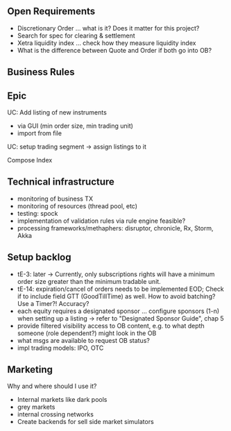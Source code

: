 Open Requirements
-----------------
- Discretionary Order ... what is it? Does it matter for this project?
- Search for spec for clearing & settlement
- Xetra liquidity index ... check how they measure liquidity index
- What is the difference between Quote and Order if both go into OB?


Business Rules
---------------


Epic
----
UC: Add listing of new instruments
- via GUI (min order size, min trading unit)
- import from file

UC: setup trading segment -> assign listings to it

Compose Index

Technical infrastructure
------------------------
- monitoring of business TX
- monitoring of resources (thread pool, etc)
- testing: spock
- implementation of validation rules via rule engine feasible?
- processing frameworks/methaphers: disruptor, chronicle, Rx, Storm, Akka


Setup backlog
-------------
- tE-3: later -> Currently, only subscriptions rights will have a minimum order size greater than the minimum tradable unit.
- tE-14: expiration/cancel of orders needs to be implemented EOD; Check if to include field GTT (GoodTillTime) as well. How to avoid batching? Use a Timer?! Accuracy?
- each equity requires a designated sponsor ... configure sponsors (1-n) when setting up a listing -> refer to "Designated Sponsor Guide", chap 5
- provide filtered visibility access to OB content, e.g. to what depth someone (role dependent?) might look in the OB
- what msgs are available to request OB status?
- impl trading models: IPO, OTC

Marketing
---------

Why and where should I use it?

- Internal markets like dark pools
- grey markets
- internal crossing networks
- Create backends for sell side market simulators